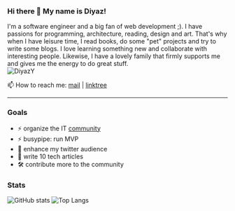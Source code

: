 ### Hi there 👋 My name is Diyaz!
I'm a software engineer and a big fan of web development ;). I have passions for programming, architecture, reading, design and art. That's why when I have leisure time, I read books, do some "pet" projects and try to write some blogs. I love learning something new and collaborate with interesting people. Likewise, I have a lovely family that firmly supports me and gives me the energy to do great stuff.  
<img src="https://komarev.com/ghpvc/?username=DiyazY&label=Profile%20views&color=0e75b6&style=flat" alt="DiyazY" />  

📫 How to reach me: [mail](mailto:diyaz.yakubov@gmail.com) | [linktree](https://linktr.ee/diyaz)  

--- 

### Goals
<ul align="left">
  <li>⚡ organize the IT <a href="https://dotnetfin.com/">community</a></li>
  <li>⚡ busypipe: run MVP</li>
  <li>💬 enhance my twitter audience</li>
  <li>📝 write 10 tech articles</li>
  <li>🛠 contribute more to the community</li>
 </ul>

### Stats
![GitHub stats](https://github-readme-stats.vercel.app/api?username=DiyazY&rank_icon=github)
![Top Langs](https://github-readme-stats.vercel.app/api/top-langs/?username=DiyazY&layout=compact)
